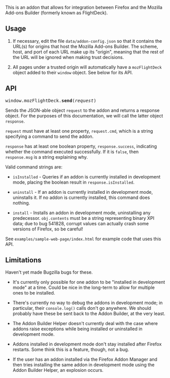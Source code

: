 This is an addon that allows for integration between Firefox and
the Mozilla Add-ons Builder (formerly known as FlightDeck).

## Usage ##

1. If necessary, edit the file `data/addon-config.json` so
   that it contains the URL(s) for origins that host the Mozilla
   Add-ons Builder. The scheme, host, and port of each URL
   make up its "origin", meaning that the rest of the URL
   will be ignored when making trust decisions.

2. All pages under a trusted origin will automatically have a
   `mozFlightDeck` object added to their `window`
   object. See below for its API.

## API ##

<tt>window.mozFlightDeck.**send**(*request*)</tt>

Sends the JSON-able object `request` to the addon and returns a
response object. For the purposes of this documentation, we will call
the latter object `response`.

`request` must have at least one property,
`request.cmd`, which is a string specifying a command to
send the addon.

`response` has at least one boolean property,
`response.success`, indicating whether the command executed
successfully. If it is `false`, then `response.msg`
is a string explaining why.

Valid command strings are:

* `isInstalled` - Queries if an addon is currently
  installed in development mode, placing the boolean result
  in `response.isInstalled`.

* `uninstall` - If an addon is currently installed in development
  mode, uninstalls it.  If no addon is currently installed, this
  command does nothing.

* `install` - Installs an addon in development mode, uninstalling
  any predecessor. `obj.contents` must be a string representing binary
  XPI data; due to bug 541828, corrupt values can actually crash
  some versions of Firefox, so be careful!

See `examples/sample-web-page/index.html` for example code that uses
this API.

## Limitations ##

Haven't yet made Bugzilla bugs for these.

* It's currently only possible for one addon to be "installed in
  development mode" at a time. Could be nice in the long-term to
  allow for multiple ones to be installed.

* There's currently no way to debug the addons in development
  mode; in particular, their `console.log()` calls don't go
  anywhere. We should probably have these be sent back to
  the Addon Builder, at the very least.

* The Addon Builder Helper doesn't currently deal with the case where
  addons raise exceptions while being installed or uninstalled in
  development mode.

* Addons installed in development mode don't stay installed after
  Firefox restarts. Some think this is a feature, though, not
  a bug.

* If the user has an addon installed via the Firefox Addon Manager
  and then tries installing the same addon in development mode
  using the Addon Builder Helper, an explosion occurs.
